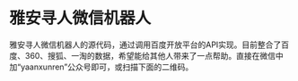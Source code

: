# 雅安寻人微信机器人

雅安寻人微信机器人的源代码，通过调用百度开放平台的API实现。目前整合了百度、360、搜狐、一淘的数据，希望能给其他人带来了一点帮助。直接在微信中加“yaanxunren”公众号即可，或扫描下面的二维码。